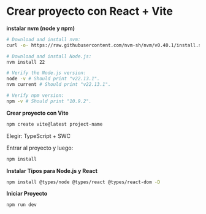 # Crear proyecto con React + Vite

**instalar nvm (node y npm)**

```bash
# Download and install nvm:
curl -o- https://raw.githubusercontent.com/nvm-sh/nvm/v0.40.1/install.sh | bash

# Download and install Node.js:
nvm install 22

# Verify the Node.js version:
node -v # Should print "v22.13.1".
nvm current # Should print "v22.13.1".

# Verify npm version:
npm -v # Should print "10.9.2".
```
**Crear proyecto con Vite**

```bash
npm create vite@latest project-name
```
Elegir: TypeScript + SWC

Entrar al proyecto y luego:
```bash
npm install
```
**Instalar Tipos para Node.js y React**
```bash
npm install @types/node @types/react @types/react-dom -D
```

**Iniciar Proyecto**
```bash
npm run dev
```

